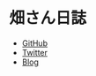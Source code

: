 # 畑さん日誌

- [GitHub](https://github.com/htksn-git)
- [Twitter](https://twitter.com/htk_san)
- [Blog](https://htksn.hatenablog.jp/)
